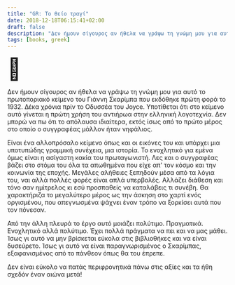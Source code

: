 ```yaml
---
title: "GR: Το θείο τραγί"
date: 2018-12-18T06:15:41+02:00
draft: false
description: "Δεν ήμουν σίγουρος αν ήθελα να γράψω τη γνώμη μου για αυτό το πρωτοποριακό κείμενο του Γιάννη Σκαρίμπα που εκδόθηκε πρώτη φορά το 1932."
tags: [books, greek]
---
```


<font size="7">🐐</font>


Δεν ήμουν σίγουρος αν ήθελα να γράψω τη γνώμη μου για αυτό το πρωτοποριακό κείμενο του Γιάννη Σκαρίμπα που εκδόθηκε πρώτη φορά το 1932. Δέκα χρόνια πρίν το Οδυσσέα του Joyce.
Υποτίθεται ότι στο κείμενο αυτό γίνεται η πρώτη χρήση του αντιήρωα στην ελληνική λογοτεχνία. Δεν μπορώ να πω ότι το απόλαυσα ιδιαίτερα, εκτός ίσως από το πρώτο μέρος στο οποίο ο συγγραφέας μάλλον ήταν νηφάλιος.

Είναι ένα αλλοπρόσαλο κείμενο όπως και οι εικόνες του και υπάρχει μια υποτυπώδης γραμμική συνέχεια, μια ιστορία. Το ενοχλητικό για εμένα όμως είναι η ασίγαστη κακία του πρωταγωνιστή. Λες και ο συγγραφέας βάζει στο στόμα του όλα τα απωθημένα που είχε απ' τον κόσμο και την κοινωνία της εποχής. Μεγάλες αλήθειες ξεπηδούν μέσα από τα λόγια του, ναι αλλά πολλές φορές είναι απλά υπερβολές. Αλλάζει διάθεση και τόνο σαν ημίτρελος κι εσύ προσπαθείς να καταλάβεις τι συνέβη. Θα χαρακτήριζα το μεγαλύτερο μέρος ως την άσκηση στο χαρτί ενός οργισμένου, που απεγνωσμένα ψάχνει έναν τρόπο να ξορκίσει αυτά που τον πόνεσαν. 

Από την άλλη πλευρά το έργο αυτό μοιάζει πολύτιμο. Πραγματικά. Ενοχλητικό αλλά πολύτιμο. Έχει πολλά πράγματα να πει και να μας μάθει. Ίσως γι αυτό να μην βρίσκεται εύκολα στις βιβλιοθήκες και να είναι δυσεύρετο. Ίσως γι αυτό να είναι παραγνωρισμένος ο Σκαρίμπας, εξαφανισμένος από το πάνθεον όπως θα του έπρεπε.

Δεν είναι εύκολο να πατάς περιφρονητικά πάνω στις αξίες και τα ήθη σχεδόν έναν αιώνα μετά!
